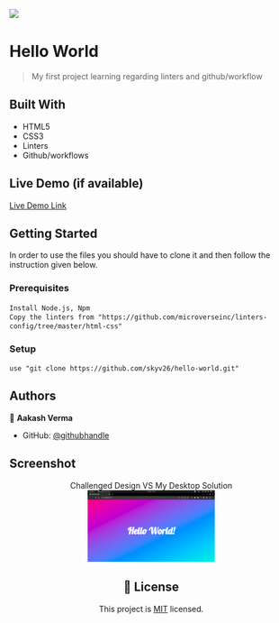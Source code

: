 ![](https://img.shields.io/badge/Microverse-blueviolet)

# Hello World

> My first project learning regarding linters and github/workflow


## Built With

- HTML5
- CSS3
- Linters
- Github/workflows


## Live Demo (if available)

[Live Demo Link](https://skyv26.github.io/hello-world/)


## Getting Started

In order to use the files you should have to clone it and then follow the instruction given below.

### Prerequisites
    Install Node.js, Npm
    Copy the linters from "https://github.com/microverseinc/linters-config/tree/master/html-css"

### Setup
    use "git clone https://github.com/skyv26/hello-world.git"


## Authors

👤 **Aakash Verma**

- GitHub: [@githubhandle](https://github.com/skyv26)

## Screenshot
<div align="center">
Challenged Design VS My Desktop Solution<br>
<a href="./app_screenshot.png" target="_blank"><img src="./app_screenshot.png" width="45%" height="60%"/></a>

## 📝 License

This project is [MIT](./MIT.md) licensed.
